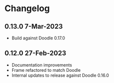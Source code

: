 # Changelog

## 0.13.0 7-Mar-2023

- Build against Doodle 0.17.0


## 0.12.0 27-Feb-2023

- Documentation improvements
- Frame refactored to match Doodle
- Internal updates to release against Doodle 0.16.0
